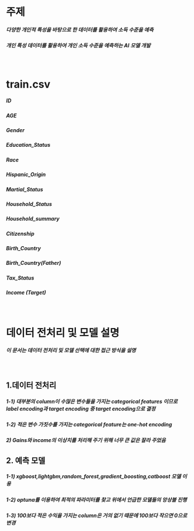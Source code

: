 # 주제
##### 다양한 개인적 특성을 바탕으로 한 데이터를 활용하여 소득 수준을 예측
##### 개인 특성 데이터를 활용하여 개인 소득 수준을 예측하는 AI 모델 개발
<br>

# train.csv
##### ID
##### AGE
##### Gender
##### Education_Status
##### Race
##### Hispanic_Origin
##### Martial_Status
##### Household_Status
##### Household_summary
##### Citizenship
##### Birth_Country
##### Birth_Country(Father)
##### Tax_Status
##### Income (Target)

<br>

# 데이터 전처리 및 모델 설명
##### 이 문서는 데이터 전처리 및 모델 선택에 대한 접근 방식을 설명

<br>

## 1.데이터 전처리
##### 1-1) 대부분의 column이 수많은 변수들을 가지는 categorical features 이므로 label encoding과 target encoding 중 target encoding으로 결정
##### 1-2) 적은 변수 가짓수를 가지는 categorical feature는 one-hot encoding
##### 2) Gains와 income의 이상치를 처리해 주기 위해 너무 큰 값은 잘라 주었음



## 2. 예측 모델
##### 1-1) xgboost,lightgbm,random_forest,gradient_boosting,catboost 모델 이용
##### 1-2) optuna를 이용하여 최적의 파라미터를 찾고 위에서 언급한 모델들의 앙상블 진행
##### 1-3) 100보다 적은 수익을 가지는 column은 거의 없기 때문에 100보다 작으면 0으로 변경

